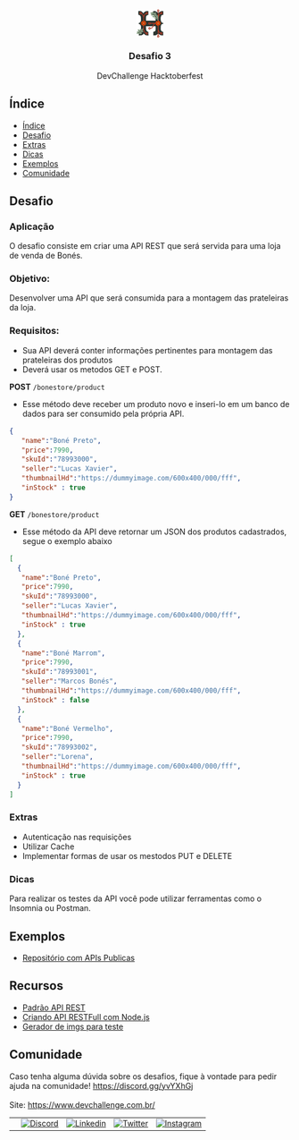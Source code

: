 <br />
<p align="center">

  <img width="10%" align="center" src="../../recursos/icon.svg"/>
  
  <h3 align="center">Desafio 3</h3>

  <p align="center">
   DevChallenge Hacktoberfest
  </p>

## Índice

- [Índice](#índice)
- [Desafio](#desafio)
- [Extras](#extras)
- [Dicas](#dicas)
- [Exemplos](#exemplos)
- [Comunidade](#comunidade)

## Desafio 

### Aplicação
O desafio consiste em criar uma API REST que será servida para uma loja de venda de Bonés.

### Objetivo: 
Desenvolver uma API que será consumida para a montagem das prateleiras da loja.

### Requisitos:
- Sua API deverá conter informações pertinentes para montagem das prateleiras dos produtos
- Deverá usar os metodos GET e POST.

**POST** ```/bonestore/product``` 
- Esse método deve receber um produto novo e inseri-lo em um banco de dados para ser consumido pela própria API.

```JSON
{
   "name":"Boné Preto",
   "price":7990,
   "skuId":"78993000",
   "seller":"Lucas Xavier",
   "thumbnailHd":"https://dummyimage.com/600x400/000/fff",
   "inStock" : true
}
```

**GET** ```/bonestore/product```
-  Esse método da API deve retornar um JSON dos produtos cadastrados, segue o exemplo abaixo

```JSON
[
  {
   "name":"Boné Preto",
   "price":7990,
   "skuId":"78993000",
   "seller":"Lucas Xavier",
   "thumbnailHd":"https://dummyimage.com/600x400/000/fff",
   "inStock" : true
  },
  {
   "name":"Boné Marrom",
   "price":7990,
   "skuId":"78993001",
   "seller":"Marcos Bonés",
   "thumbnailHd":"https://dummyimage.com/600x400/000/fff",
   "inStock" : false
  },
  {
   "name":"Boné Vermelho",
   "price":7990,
   "skuId":"78993002",
   "seller":"Lorena",
   "thumbnailHd":"https://dummyimage.com/600x400/000/fff",
   "inStock" : true
  }
]

```

### Extras

- Autenticação nas requisições
- Utilizar Cache
- Implementar formas de usar os mestodos PUT e DELETE

### Dicas
Para realizar os testes da API você pode utilizar ferramentas como o Insomnia ou Postman.

## Exemplos
- [Repositório com APIs Publicas](https://github.com/public-apis/public-apis)


## Recursos
- [Padrão API REST](https://www.brunobrito.net.br/padrao-rest/)
- [Criando API RESTFull com Node.js](https://medium.com/xp-inc/https-medium-com-tiago-jlima-developer-criando-uma-api-restful-com-nodejs-e-express-9cc1a2c9d4d8)
- [Gerador de imgs para teste](https://dummyimage.com/)


## Comunidade
Caso tenha alguma dúvida sobre os desafios, fique à vontade para pedir ajuda na comunidade! https://discord.gg/yvYXhGj <br>
<br>
Site: https://www.devchallenge.com.br/ <br>

<table style="border-color:transparent">
    <th>
        <td><a href="https://discord.gg/yvYXhGj"><img src="https://cdn3.iconfinder.com/data/icons/discord/64/discord_20-512.png" width="30px" height="30px" alt="Discord">      </a></td>
    <td><a href="https://www.linkedin.com/company/devchallenge/"><img src="https://image.flaticon.com/icons/svg/1384/1384014.svg" width="30px" height="30px"                alt="Linkedin"></a></td>
    <td><a href="https://twitter.com/dev_challenge"><img src="https://cdn3.iconfinder.com/data/icons/picons-social/57/43-twitter-512.png" width="30px" height="30px"        alt="Twitter"></a</td>
    <td><a href="https://www.instagram.com/devchallenge/"><img src="https://cdn4.iconfinder.com/data/icons/picons-social/57/38-instagram-3-512.png" width="30px"            height="30px" alt="Instagram"></a></td>
    </th>
</table>

